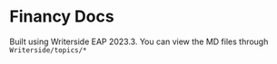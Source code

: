 # Financy Docs
Built using Writerside EAP 2023.3.
You can view the MD files through `Writerside/topics/*`